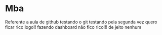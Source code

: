 

# Mba
Referente a aula de github
testando o git
testando pela segunda vez
quero ficar rico logo!!
fazendo dashboard não fico rico!!!
de jeito nenhum

